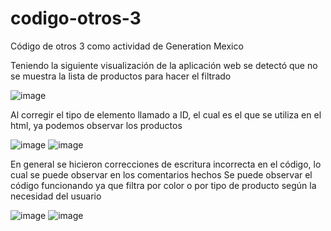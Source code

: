 # codigo-otros-3
Código de otros 3 como actividad de Generation Mexico

Teniendo la siguiente visualización de la aplicación web se detectó que no se muestra la lista de productos para hacer el filtrado

![image](https://github.com/GustavMG/codigo-otros-3/assets/94927159/547a1c9f-4060-4d8e-9721-afd37c51086e)

Al corregir el tipo de elemento llamado a ID, el cual es el que se utiliza en el html, ya podemos observar los productos

![image](https://github.com/GustavMG/codigo-otros-3/assets/94927159/bbbc9cc3-59db-40f2-8875-13b5d9b7d770)
![image](https://github.com/GustavMG/codigo-otros-3/assets/94927159/ce4b54e4-d3fa-4ba8-9ea6-a76fa96b996b)

En general se hicieron correcciones de escritura incorrecta en el código, lo cual se puede observar en los comentarios hechos
Se puede observar el código funcionando ya que filtra por color o por tipo de producto según la necesidad del usuario


![image](https://github.com/GustavMG/codigo-otros-3/assets/94927159/95ebdf58-87eb-4baa-9ce8-e8edf8e407f0)
![image](https://github.com/GustavMG/codigo-otros-3/assets/94927159/ca2f6542-68db-4cb6-9869-53f129d71be1)
